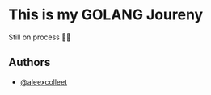 

# This is my GOLANG Joureny 
Still on process 👷🏼





## Authors

- [@aleexcolleet](https://www.github.com/aleexcolleet)


